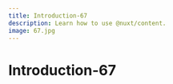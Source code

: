 ```yaml
---
title: Introduction-67
description: Learn how to use @nuxt/content.
image: 67.jpg
---
```


# Introduction-67

<article-image name="67.jpg" alt="サンプル画像"></article-image>
